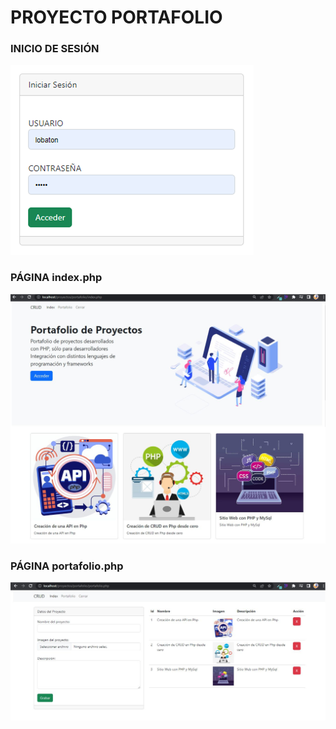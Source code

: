 # PROYECTO PORTAFOLIO
<div>
    <h3>INICIO DE SESIÓN</h3>
    <img src="portafolio/img/iniciar-sesion.png" alt="Iniciar Sesión">
</div>
<div>
    <h3>PÁGINA index.php</h3>
    <img src="portafolio/img/index.jpg" alt="Mi portafolio">
</div>
<div>
    <h3>PÁGINA portafolio.php</h3>
    <img src="portafolio/img/portafolio-pagina.jpg" alt="Mi portafolio">
</div>
